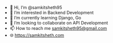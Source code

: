 - 👋 Hi, I’m @samkitsheth95
- 👀 I’m interested in Backend Development
- 🌱 I’m currently learning Django, Go
- 💞️ I’m looking to collaborate on API Development
- 📫 How to reach me samkitsheth95@gmail.com
- 🌐 https://samkitsheth.com
<!---
samkitsheth95/samkitsheth95 is a ✨ special ✨ repository because its `README.md` (this file) appears on your GitHub profile.
You can click the Preview link to take a look at your changes.
--->
